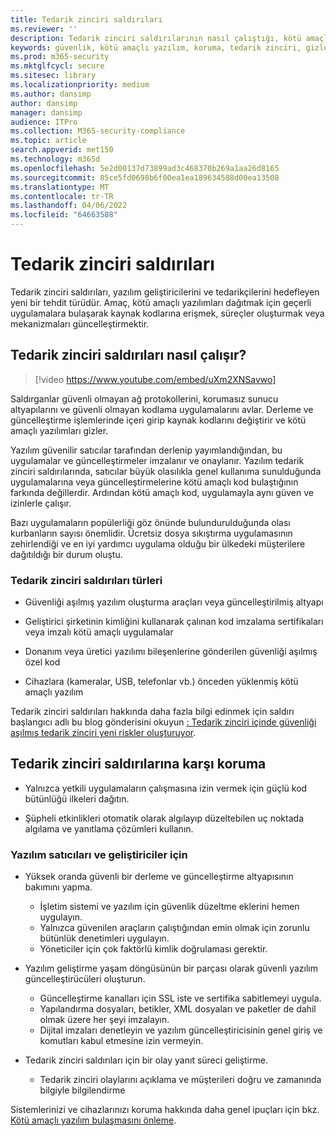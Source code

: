 ```yaml
---
title: Tedarik zinciri saldırıları
ms.reviewer: ''
description: Tedarik zinciri saldırılarının nasıl çalıştığı, kötü amaçlı yazılımların cihazlarınıza nasıl çalıştığı ve kendinizi korumak için neler yapabileceğiniz hakkında bilgi edinin
keywords: güvenlik, kötü amaçlı yazılım, koruma, tedarik zinciri, gizleme, dağıtma, güven, güvenliği ihlal
ms.prod: m365-security
ms.mktglfcycl: secure
ms.sitesec: library
ms.localizationpriority: medium
ms.author: dansimp
author: dansimp
manager: dansimp
audience: ITPro
ms.collection: M365-security-compliance
ms.topic: article
search.appverid: met150
ms.technology: m365d
ms.openlocfilehash: 5e2d00137d73899ad3c468370b269a1aa26d8165
ms.sourcegitcommit: 85ce5fd0698b6f00ea1ea189634588d00ea13508
ms.translationtype: MT
ms.contentlocale: tr-TR
ms.lasthandoff: 04/06/2022
ms.locfileid: "64663588"
---
```

# <a name="supply-chain-attacks"></a>Tedarik zinciri saldırıları

Tedarik zinciri saldırıları, yazılım geliştiricilerini ve tedarikçilerini hedefleyen yeni bir tehdit türüdür. Amaç, kötü amaçlı yazılımları dağıtmak için geçerli uygulamalara bulaşarak kaynak kodlarına erişmek, süreçler oluşturmak veya mekanizmaları güncelleştirmektir.  

## <a name="how-supply-chain-attacks-work"></a>Tedarik zinciri saldırıları nasıl çalışır?

> [!video https://www.youtube.com/embed/uXm2XNSavwo]

Saldırganlar güvenli olmayan ağ protokollerini, korumasız sunucu altyapılarını ve güvenli olmayan kodlama uygulamalarını avlar. Derleme ve güncelleştirme işlemlerinde içeri girip kaynak kodlarını değiştirir ve kötü amaçlı yazılımları gizler.  

Yazılım güvenilir satıcılar tarafından derlenip yayımlandığından, bu uygulamalar ve güncelleştirmeler imzalanır ve onaylanır. Yazılım tedarik zinciri saldırılarında, satıcılar büyük olasılıkla genel kullanıma sunulduğunda uygulamalarına veya güncelleştirmelerine kötü amaçlı kod bulaştığının farkında değillerdir. Ardından kötü amaçlı kod, uygulamayla aynı güven ve izinlerle çalışır.  

Bazı uygulamaların popülerliği göz önünde bulundurulduğunda olası kurbanların sayısı önemlidir. Ücretsiz dosya sıkıştırma uygulamasının zehirlendiği ve en iyi yardımcı uygulama olduğu bir ülkedeki müşterilere dağıtıldığı bir durum oluştu.

### <a name="types-of-supply-chain-attacks"></a>Tedarik zinciri saldırıları türleri

* Güvenliği aşılmış yazılım oluşturma araçları veya güncelleştirilmiş altyapı

* Geliştirici şirketinin kimliğini kullanarak çalınan kod imzalama sertifikaları veya imzalı kötü amaçlı uygulamalar

* Donanım veya üretici yazılımı bileşenlerine gönderilen güvenliği aşılmış özel kod

* Cihazlara (kameralar, USB, telefonlar vb.) önceden yüklenmiş kötü amaçlı yazılım

Tedarik zinciri saldırıları hakkında daha fazla bilgi edinmek için saldırı başlangıcı adlı bu blog gönderisini okuyun [: Tedarik zinciri içinde güvenliği aşılmış tedarik zinciri yeni riskler oluşturuyor](https://cloudblogs.microsoft.com/microsoftsecure/2018/07/26/attack-inception-compromised-supply-chain-within-a-supply-chain-poses-new-risks/).

## <a name="how-to-protect-against-supply-chain-attacks"></a>Tedarik zinciri saldırılarına karşı koruma

* Yalnızca yetkili uygulamaların çalışmasına izin vermek için güçlü kod bütünlüğü ilkeleri dağıtın.

* Şüpheli etkinlikleri otomatik olarak algılayıp düzeltebilen uç noktada algılama ve yanıtlama çözümleri kullanın.

### <a name="for-software-vendors-and-developers"></a>Yazılım satıcıları ve geliştiriciler için

* Yüksek oranda güvenli bir derleme ve güncelleştirme altyapısının bakımını yapma.
  * İşletim sistemi ve yazılım için güvenlik düzeltme eklerini hemen uygulayın.
  * Yalnızca güvenilen araçların çalıştığından emin olmak için zorunlu bütünlük denetimleri uygulayın.
  * Yöneticiler için çok faktörlü kimlik doğrulaması gerektir.

* Yazılım geliştirme yaşam döngüsünün bir parçası olarak güvenli yazılım güncelleştirücüleri oluşturun.
  * Güncelleştirme kanalları için SSL iste ve sertifika sabitlemeyi uygula.
  * Yapılandırma dosyaları, betikler, XML dosyaları ve paketler de dahil olmak üzere her şeyi imzalayın.
  * Dijital imzaları denetleyin ve yazılım güncelleştiricisinin genel giriş ve komutları kabul etmesine izin vermeyin.

* Tedarik zinciri saldırıları için bir olay yanıt süreci geliştirme.
  * Tedarik zinciri olaylarını açıklama ve müşterileri doğru ve zamanında bilgiyle bilgilendirme

Sistemlerinizi ve cihazlarınızı koruma hakkında daha genel ipuçları için bkz. [Kötü amaçlı yazılım bulaşmasını önleme](prevent-malware-infection.md).
